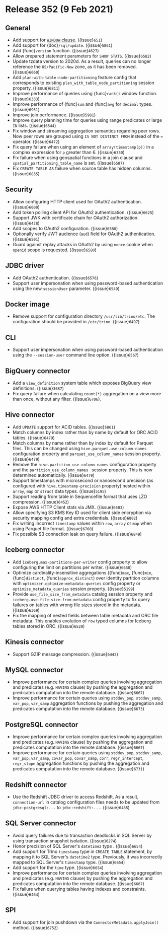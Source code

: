 # Release 352 (9 Feb 2021)

## General

* Add support for [`WINDOW` clause](window_clause). ({issue}`651`)
* Add support for {doc}`/sql/update`. ({issue}`5861`)
* Add {func}`version` function. ({issue}`4627`)
* Allow prepared statement parameters for `SHOW STATS`. ({issue}`6582`)
* Update tzdata version to 2020d. As a result, queries can no longer reference the 
  `US/Pacific-New` zone, as it has been removed. ({issue}`6660`)
* Add `plan-with-table-node-partitioning` feature config that corresponds to
  existing `plan_with_table_node_partitioning` session property. ({issue}`6811`)
* Improve performance of queries using {func}`rank()` window function. ({issue}`6333`)
* Improve performance of {func}`sum` and {func}`avg` for `decimal` types. ({issue}`6951`)
* Improve join performance. ({issue}`5981`)
* Improve query planning time for queries using range predicates or large `IN` lists. ({issue}`6544`)
* Fix window and streaming aggregation semantics regarding peer rows. Now peer rows are
  grouped using `IS NOT DISTINCT FROM` instead of the `=` operator. ({issue}`6472`) 
* Fix query failure when using an element of `array(timestamp(p))` in a complex expression 
  for `p` greater than 6. ({issue}`6350`)
* Fix failure when using geospatial functions in a join clause and `spatial_partitioning_table_name` is set. ({issue}`6587`)
* Fix `CREATE TABLE AS` failure when source table has hidden columns. ({issue}`6835`)

## Security

* Allow configuring HTTP client used for OAuth2 authentication. ({issue}`6600`)
* Add token polling client API for OAuth2 authentication. ({issue}`6625`)
* Support JWK with certificate chain for OAuth2 authorization. ({issue}`6428`)
* Add scopes to OAuth2 configuration. ({issue}`6580`)
* Optionally verify JWT audience (`aud`) field for OAuth2 authentication. ({issue}`6501`)
* Guard against replay attacks in OAuth2 by using `nonce` cookie when `openid` scope is requested. ({issue}`6580`)

## JDBC driver

* Add OAuth2 authentication. ({issue}`6576`)
* Support user impersonation when using password-based authentication
  using the new `sessionUser` parameter. ({issue}`6549`)

## Docker image

* Remove support for configuration directory `/usr/lib/trino/etc`. The configuration 
  should be provided in `/etc/trino`. ({issue}`6497`)

## CLI

* Support user impersonation when using password-based authentication using the
  `--session-user` command line option. ({issue}`6567`)

## BigQuery connector

* Add a `view_definition` system table which exposes BigQuery view definitions. ({issue}`3687`)
* Fix query failure when calculating `count(*)` aggregation on a view more than once, 
  without any filter. ({issue}`6706`).

## Hive connector

* Add `UPDATE` support for ACID tables. ({issue}`5861`)
* Match columns by index rather than by name by default for ORC ACID tables. ({issue}`6479`)
* Match columns by name rather than by index by default for Parquet files.
  This can be changed using `hive.parquet.use-column-names` configuration property and `parquet_use_column_names`
  session property. ({issue}`6479`)
* Remove the `hive.partition-use-column-names` configuration property and the
  `partition_use_column_names ` session property. This is now determined automatically. ({issue}`6479`)
* Support timestamps with microsecond or nanosecond precision (as configured with
  `hive.timestamp-precision` property) nested within `array`, `map` or `struct` data types. ({issue}`5195`)
* Support reading from table in Sequencefile format that uses LZO compression. ({issue}`6452`)
* Expose AWS HTTP Client stats via JMX. ({issue}`6503`)
* Allow specifying S3 KMS Key ID used for client side encryption via security mapping 
  config and extra credentials. ({issue}`6802`)
* Fix writing incorrect `timestamp` values within `row`, `array` or `map` when using Parquet file format. ({issue}`6760`)
* Fix possible S3 connection leak on query failure. ({issue}`6849`)

## Iceberg connector

* Add `iceberg.max-partitions-per-writer` config property to allow configuring the limit on partitions per writer. ({issue}`6650`)
* Optimize cardinality-insensitive aggregations ({func}`max`, {func}`min`, {func}`distinct`, {func}`approx_distinct`) 
  over identity partition columns with `optimizer.optimize-metadata-queries` config property 
  or `optimize_metadata_queries` session property. ({issue}`5199`)
* Provide `use_file_size_from_metadata` catalog session property and `iceberg.use-file-size-from-metadata` 
  config property to fix query failures on tables with wrong file sizes stored in the metadata. ({issue}`6369`)
* Fix the mapping of nested fields between table metadata and ORC file metadata. This 
  enables evolution of `row` typed columns for Iceberg tables stored in ORC. ({issue}`6520`)

## Kinesis connector

* Support GZIP message compression. ({issue}`6442`)

## MySQL connector

* Improve performance for certain complex queries involving aggregation and predicates (e.g. `HAVING` clause)
  by pushing the aggregation and predicates computation into the remote database. ({issue}`6667`)
* Improve performance for certain queries using `stddev_pop`, `stddev_samp`, `var_pop`, `var_samp` aggregation 
  functions by pushing the aggregation and predicates computation into the remote database. ({issue}`6673`)

## PostgreSQL connector

* Improve performance for certain complex queries involving aggregation and predicates (e.g. `HAVING` clause)
  by pushing the aggregation and predicates computation into the remote database. ({issue}`6667`)
* Improve performance for certain queries using `stddev_pop`, `stddev_samp`, `var_pop`, `var_samp`,
  `covar_pop`, `covar_samp`, `corr`, `regr_intercept`, `regr_slope` aggregation functions
  by pushing the aggregation and predicates computation into the remote database. ({issue}`6731`)

## Redshift connector

* Use the Redshift JDBC driver to access Redshift. As a result, `connection-url` in catalog 
  configuration files needs to be updated from `jdbc:postgresql:...` to `jdbc:redshift:...`. ({issue}`6465`)

## SQL Server connector

* Avoid query failures due to transaction deadlocks in SQL Server by using transaction snapshot isolation. ({issue}`6274`)
* Honor precision of SQL Server's `datetime2` type . ({issue}`6654`)
* Add support for Trino `timestamp` type in `CREATE TABLE` statement, by mapping it to SQL Server's `datetime2` type.
  Previously, it was incorrectly mapped to SQL Server's `timestamp` type. ({issue}`6654`)
* Add support for the `time` type. ({issue}`6654`)
* Improve performance for certain complex queries involving aggregation and predicates (e.g. `HAVING` clause)
  by pushing the aggregation and predicates computation into the remote database. ({issue}`6667`)
* Fix failure when querying tables having indexes and constraints. ({issue}`6464`)

## SPI

* Add support for join pushdown via the `ConnectorMetadata.applyJoin()` method. ({issue}`6752`)
